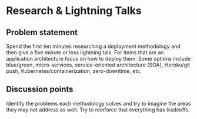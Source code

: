 # Research & Lightning Talks

## Problem statement

Spend the first ten minutes researching a deployment methodology and then give
a five minute or less lightning talk. For items that are an application
architecture focus on how to deploy them. Some options include blue/green,
micro-services, service-oriented architecture (SOA), Heroku/git push,
Kubernetes/containerization, zero-downtime, etc.

## Discussion points

Identify the problems each methodology solves and try to imagine the areas they
may not address as well. Try to reinforce that everything has tradeoffs.
